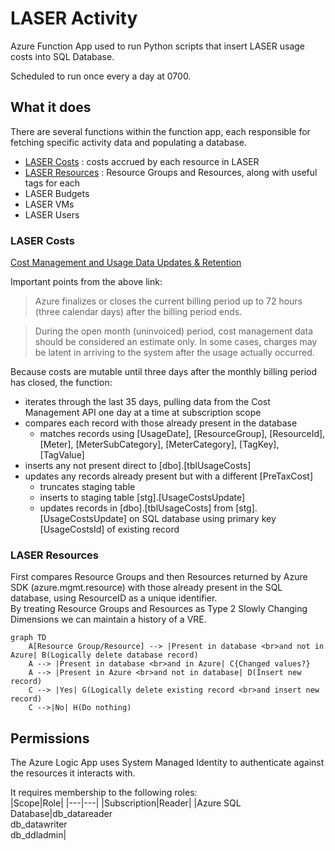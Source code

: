 # LASER Activity

Azure Function App used to run Python scripts that insert LASER usage costs into SQL Database.

Scheduled to run once every a day at 0700.

## What it does

There are several functions within the function app, each responsible for fetching specific activity data and populating a database. 
- [LASER Costs](#laser-costs) : costs accrued by each resource in LASER
- [LASER Resources](#laser-resources) : Resource Groups and Resources, along with useful tags for each
- LASER Budgets
- LASER VMs
- LASER Users

### LASER Costs

[Cost Management and Usage Data Updates & Retention](https://learn.microsoft.com/en-us/azure/cost-management-billing/costs/understand-cost-mgt-data#cost-and-usage-data-updates-and-retention)  

Important points from the above link:  

> Azure finalizes or closes the current billing period up to 72 hours (three calendar days) after the billing period ends.

> During the open month (uninvoiced) period, cost management data should be considered an estimate only. In some cases, charges may be latent in arriving to the system after the usage actually occurred.

Because costs are mutable until three days after the monthly billing period has closed, the function:
- iterates through the last 35 days, pulling data from the Cost Management API one day at a time at subscription scope
- compares each record with those already present in the database
	- matches records using [UsageDate], [ResourceGroup], [ResourceId], [Meter], [MeterSubCategory], [MeterCategory], [TagKey], [TagValue] 
- inserts any not present direct to [dbo].[tblUsageCosts]
- updates any records already present but with a different [PreTaxCost] 
	- truncates staging table
	- inserts to staging table [stg].[UsageCostsUpdate]
	- updates records in [dbo].[tblUsageCosts] from [stg].[UsageCostsUpdate] on SQL database using primary key [UsageCostsId] of existing record  

### LASER Resources

First compares Resource Groups and then Resources returned by Azure SDK (azure.mgmt.resource) with those already present in the SQL database, using ResourceID as a unique identifier.  
By treating Resource Groups and Resources as Type 2 Slowly Changing Dimensions we can maintain a history of a VRE.  

```mermaid
graph TD
    A[Resource Group/Resource] --> |Present in database <br>and not in Azure| B(Logically delete database record)
    A --> |Present in database <br>and in Azure| C{Changed values?}
    A --> |Present in Azure <br>and not in database| D(Insert new record)
    C --> |Yes| G(Logically delete existing record <br>and insert new record)   
    C -->|No| H(Do nothing)
```

## Permissions

The Azure Logic App uses System Managed Identity to authenticate against the resources it interacts with. 

It requires membership to the following roles:  
|Scope|Role|
|---|---|
|Subscription|Reader|
|Azure SQL Database|db_datareader <br>db_datawriter <br>db_ddladmin|

